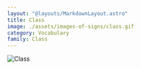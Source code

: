 ```yaml
---
layout: "@layouts/MarkdownLayout.astro"
title: Class
image: ./assets/images-of-signs/class.gif
category: Vocabulary
family: Class
---
```


![Class](@signs/class.gif)

